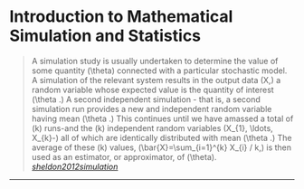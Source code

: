 
# Introduction to Mathematical Simulation and Statistics

> A simulation study is usually undertaken to determine the value of some quantity \(\theta\) connected with a particular stochastic model. A simulation of the relevant system results in the output data \(X,\) a random variable whose expected value is the quantity of interest \(\theta .\) A second independent simulation - that is, a second simulation run provides a new and independent random variable having mean \(\theta .\) This continues until we have amassed a total of \(k\) runs-and the \(k\) independent random variables \(X_{1}, \ldots, X_{k}-\) all of which are identically distributed with mean \(\theta .\) The average of these \(k\) values, \(\bar{X}=\sum_{i=1}^{k} X_{i} / k,\) is then used as an estimator, or approximator, of \(\theta\). [_sheldon2012simulation_]

---

[_sheldon2012simulation_]: https://github.com/edxu96/symposium/tree/master/src/sim
